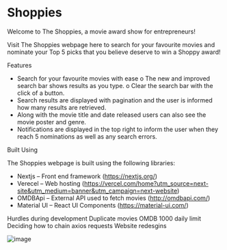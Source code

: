 # Shoppies
Welcome to The Shoppies, a movie award show for entrepreneurs!

Visit The Shoppies webpage here to search for your favourite movies and nominate your Top 5 picks that you believe deserve to win a Shoppy award!

Features
-	Search for your favourite movies with ease
o	The new and improved search bar shows results as you type.
o	Clear the search bar with the click of a button.
-	Search results are displayed with pagination and the user is informed how many results are retrieved.
-	Along with the movie title and date released users can also see the movie poster and genre. 
-	Notifications are displayed in the top right to inform the user when they reach 5 nominations as well as any search errors.

Built Using

The Shoppies webpage is built using the following libraries:
-	Nextjs – Front end framework (https://nextjs.org/)
-	Verecel – Web hosting (https://vercel.com/home?utm_source=next-site&utm_medium=banner&utm_campaign=next-website)
-	OMDBApi – External API used to fetch movies (http://omdbapi.com/)
-	Material UI – React UI Components (https://material-ui.com/)

Hurdles during development
Duplicate movies
OMDB 1000 daily limit 
Deciding how to chain axios requests
Website redesgins




![image](https://user-images.githubusercontent.com/30379238/117090767-3b96cb00-ad27-11eb-923f-a4d281d9e816.png)
